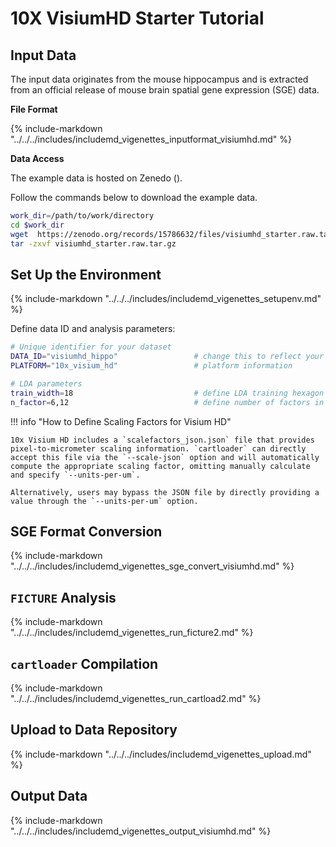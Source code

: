 # 10X VisiumHD Starter Tutorial

## Input Data

The input data originates from the mouse hippocampus and is extracted from an official release of mouse brain spatial gene expression (SGE) data.

**File Format**

{%
  include-markdown "../../../includes/includemd_vigenettes_inputformat_visiumhd.md"
%}


**Data Access**

The example data is hosted on Zenedo ().

Follow the commands below to download the example data.

```bash
work_dir=/path/to/work/directory
cd $work_dir
wget  https://zenodo.org/records/15786632/files/visiumhd_starter.raw.tar.gz 
tar -zxvf visiumhd_starter.raw.tar.gz  
```

## Set Up the Environment

{%
  include-markdown "../../../includes/includemd_vigenettes_setupenv.md"
%}

Define data ID and analysis parameters:

```bash
# Unique identifier for your dataset
DATA_ID="visiumhd_hippo"                 # change this to reflect your dataset name
PLATFORM="10x_visium_hd"                 # platform information

# LDA parameters
train_width=18                           # define LDA training hexagon width (comma-separated if multiple widths are applied)
n_factor=6,12                            # define number of factors in LDA training (comma-separated if multiple n-factor are applied)
```

!!! info "How to Define Scaling Factors for Visium HD"

    10x Visium HD includes a `scalefactors_json.json` file that provides pixel-to-micrometer scaling information. `cartloader` can directly accept this file via the `--scale-json` option and will automatically compute the appropriate scaling factor, omitting manually calculate and specify `--units-per-um`. 
    
    Alternatively, users may bypass the JSON file by directly providing a value through the `--units-per-um` option.


## SGE Format Conversion

{%
  include-markdown "../../../includes/includemd_vigenettes_sge_convert_visiumhd.md"
%}

## `FICTURE` Analysis

<!-- !! Visium HD uses --decode-scale this should be updated. -->
<!-- 
```bash
cartloader run_ficture2 \
  --makefn run_ficture2.mk \
  --main \
  --in-transcript ./sge/transcripts.unsorted.tsv.gz \
  --in-feature ./sge/feature.clean.tsv.gz \
  --in-minmax ./sge/coordinate_minmax.tsv \
  --cmap-file ${cmap} \
  --exclude-feature-regex '^(mt-.*$|Gm\d+$)' \
  --decode-scale 2 \
  --out-dir ./ficture2 \
  --width ${train_width} \
  --n-factor ${n_factor} \
  --spatula ${spatula} \
  --ficture2 ${punkst} \
  --n-jobs 10 \
  --threads ${n_jobs}
``` -->

{% include-markdown "../../../includes/includemd_vigenettes_run_ficture2.md" %}


## `cartloader` Compilation

{%
  include-markdown "../../../includes/includemd_vigenettes_run_cartload2.md"
%}

## Upload to Data Repository
{%
  include-markdown "../../../includes/includemd_vigenettes_upload.md"
%}

## Output Data

{%
  include-markdown "../../../includes/includemd_vigenettes_output_visiumhd.md"
%}
